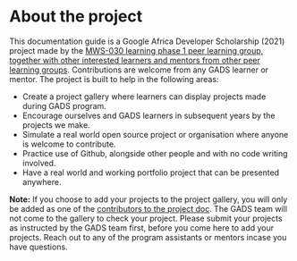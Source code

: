 # About the project

This documentation guide is a Google Africa Developer Scholarship (2021) project made by the [MWS-030 learning phase 1 peer learning group, together with other interested learners and mentors from other peer learning groups](https://github.com/gads-projects/doc/blob/main/contributor.md). Contributions are welcome from any GADS learner or mentor. The project is built to help in the following areas:


* Create a project gallery where learners can display projects made during GADS program.
* Encourage ourselves and GADS learners in subsequent years by the projects we make.
* Simulate a real world open source project or organisation where anyone is welcome to contribute.
* Practice use of Github, alongside other people and with no code writing involved.
* Have a real world and working portfolio project that can be presented anywhere.

**Note:** If you choose to add your projects to the project gallery, you will only be added as one of the [contributors to the project doc](https://github.com/gads-projects/doc/blob/main/contributor.md). The GADS team will not come to the gallery to check your project. Please submit your projects as instructed by the GADS team first, before you come here to add your projects. Reach out to any of the program assistants or mentors incase you have questions.




